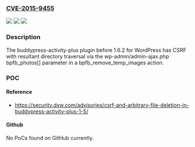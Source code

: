 ### [CVE-2015-9455](https://cve.mitre.org/cgi-bin/cvename.cgi?name=CVE-2015-9455)
![](https://img.shields.io/static/v1?label=Product&message=n%2Fa&color=blue)
![](https://img.shields.io/static/v1?label=Version&message=n%2Fa&color=blue)
![](https://img.shields.io/static/v1?label=Vulnerability&message=n%2Fa&color=brighgreen)

### Description

The buddypress-activity-plus plugin before 1.6.2 for WordPress has CSRF with resultant directory traversal via the wp-admin/admin-ajax.php bpfb_photos[] parameter in a bpfb_remove_temp_images action.

### POC

#### Reference
- https://security.dxw.com/advisories/csrf-and-arbitrary-file-deletion-in-buddypress-activity-plus-1-5/

#### Github
No PoCs found on GitHub currently.

